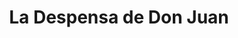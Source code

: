 ---
title: "La Despensa de Don Juan"
url: /santa-tecla/la-despensa-de-don-juan-calle-chiltiupan/
shop: supermercado
---